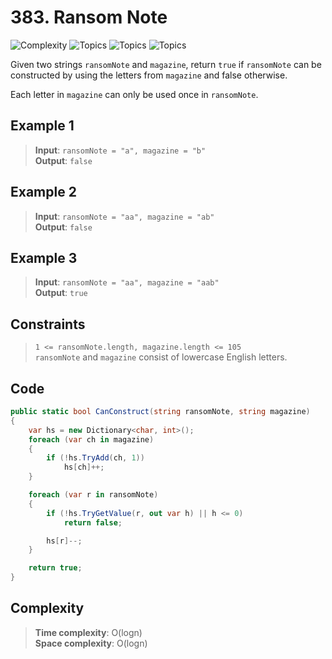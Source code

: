 # 383. Ransom Note

![Complexity](https://img.shields.io/badge/easy-green)
![Topics](https://img.shields.io/badge/hash_table-blue)
![Topics](https://img.shields.io/badge/string-blue)
![Topics](https://img.shields.io/badge/counting-blue)

Given two strings `ransomNote` and `magazine`, return `true` if `ransomNote` can be constructed by using the letters
from `magazine` and false otherwise.

Each letter in `magazine` can only be used once in `ransomNote`.

## Example 1

> **Input**: `ransomNote = "a", magazine = "b"`  
> **Output**: `false`

## Example 2

> **Input**: `ransomNote = "aa", magazine = "ab"`  
> **Output**: `false`

## Example 3

> **Input**: `ransomNote = "aa", magazine = "aab"`  
> **Output**: `true`

## Constraints

> `1 <= ransomNote.length, magazine.length <= 105`  
> `ransomNote` and `magazine` consist of lowercase English letters.

## Code

```csharp
public static bool CanConstruct(string ransomNote, string magazine)
{
    var hs = new Dictionary<char, int>();
    foreach (var ch in magazine)
    {
        if (!hs.TryAdd(ch, 1))
            hs[ch]++;
    }

    foreach (var r in ransomNote)
    {
        if (!hs.TryGetValue(r, out var h) || h <= 0)
            return false;

        hs[r]--;
    }

    return true;
}
```

## Complexity

> **Time complexity**: O(logn)  
> **Space complexity**: O(logn)